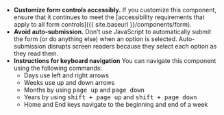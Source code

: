 - **Customize form controls accessibly.** If you customize this component, ensure that it continues to meet the [accessibility requirements that apply to all form controls]({{ site.baseurl }}/components/form).
- **Avoid auto-submission.** Don’t use JavaScript to automatically submit the form (or do anything else) when an option is selected. Auto-submission disrupts screen readers because they select each option as they read them.
- **Instructions for keyboard navigation** You can navigate this component using the following commands:
  - Days use left and right arrows
  - Weeks use up and down arrows
  - Months by using <kbd>page up</kbd> and <kbd>page down</kbd>
  - Years by using <kbd>shift + page up</kbd> and <kbd>shift + page down</kbd>
  - Home and End keys navigate to the beginning and end of a week

